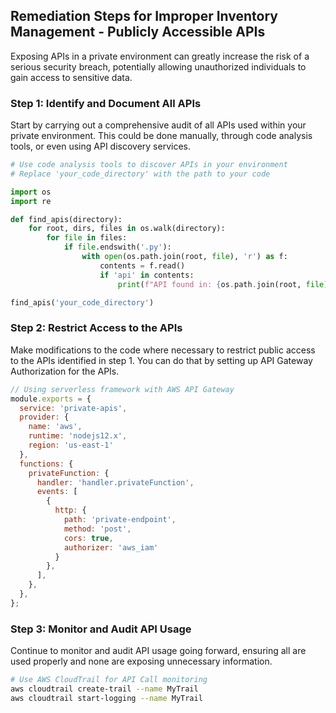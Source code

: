 

## Remediation Steps for Improper Inventory Management - Publicly Accessible APIs 

Exposing APIs in a private environment can greatly increase the risk of a serious security breach, potentially allowing unauthorized individuals to gain access to sensitive data. 

### Step 1: Identify and Document All APIs
Start by carrying out a comprehensive audit of all APIs used within your private environment. This could be done manually, through code analysis tools, or even using API discovery services.
```python
# Use code analysis tools to discover APIs in your environment
# Replace 'your_code_directory' with the path to your code

import os
import re

def find_apis(directory):
    for root, dirs, files in os.walk(directory):
        for file in files:
            if file.endswith('.py'):
                with open(os.path.join(root, file), 'r') as f:
                    contents = f.read()
                    if 'api' in contents:
                        print(f"API found in: {os.path.join(root, file)}")

find_apis('your_code_directory')
```

### Step 2: Restrict Access to the APIs
Make modifications to the code where necessary to restrict public access to the APIs identified in step 1. You can do that by setting up API Gateway Authorization for the APIs.

```javascript
// Using serverless framework with AWS API Gateway
module.exports = {
  service: 'private-apis',
  provider: {
    name: 'aws',
    runtime: 'nodejs12.x',
    region: 'us-east-1'
  },
  functions: {
    privateFunction: {
      handler: 'handler.privateFunction',
      events: [
        {
          http: {
            path: 'private-endpoint',
            method: 'post',
            cors: true,
            authorizer: 'aws_iam'
          }
        },
      ],
    },
  },
};
```

### Step 3: Monitor and Audit API Usage
Continue to monitor and audit API usage going forward, ensuring all are used properly and none are exposing unnecessary information.

```bash
# Use AWS CloudTrail for API Call monitoring
aws cloudtrail create-trail --name MyTrail
aws cloudtrail start-logging --name MyTrail
```